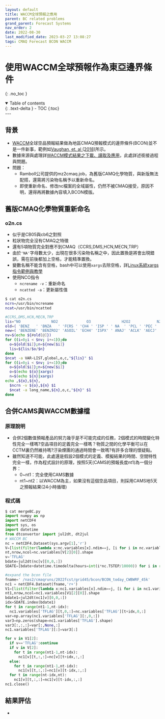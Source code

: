 ```yaml
---
layout: default
title: WACCM全球預報之應用
parent: BC related problems
grand_parent: Forecast Systems
nav_order: 2
date: 2022-08-30
last_modified_date: 2023-03-27 13:08:27
tags: CMAQ Forecast BCON WACCM 
---
```


# 使用WACCM全球預報作為東亞邊界條件

{: .no_toc }

<details open markdown="block">
  <summary>
    Table of contents
  </summary>
  {: .text-delta }
- TOC
{:toc}
</details>
---

## 背景

- [WACCM][WACCM]全球空品預報結果做為地區CMAQ預報模式的邊界條件(BCON)並不是一件新事，範例如[Vaughan, et. al (2018)][1]所示。
- 數據來源與處理詳[WACCM模式結果之下載、讀取及應用][w1]，此處詳述銜接過程與問題。
- 問題：
  - Ramboll公司提供的mz2cmaq.job，為舊版CAMQ化學物質，與新版無法配搭，還需將污染物名稱予以重新命名。
  - 即使重新命名、修改nc檔案的全域屬性，仍然不被CMAQ接受，原因不明，還得再將數據內容填入BCON模版。

## 舊版CMAQ化學物質重新命名

### o2n.cs

- 似乎是CB05與cb6之對照
- 粒狀物完全沒有CMAQ之特徵
- 還有5項物質完全對應不到CMAQ（CCRS,DMS,HCN,MECN,TRP）
- 由於`'NA'`字母數太少，出現在很多污染物名稱之中，因此置換是將會出現錯誤，需在前後都加上空格，才能精準置換。
- 變數名稱不能含有空格，bash中可以使用`xargs`去除空格，詳[Linux系統xargs指令範例與教學](https://blog.gtwang.org/linux/xargs-command-examples-in-linux-unix/)
- 使用NCO指令
  - `ncrename -v`：重新命名
  - `ncatted -a`：更新屬性值

```bash
$ cat o2n.cs
ncrn=/usr/bin/ncrename
ncat=/usr/bin/ncatted

#CCRS,DMS,HCN,MECN,TRP
lis="NO              NO2             O3              H2O2            N2O5            HNO3            PNA             PAN             OPAN            CO              PAR             OLE             IOLE            FORM            ALD2            MGLY            ETHA            ETH             ETHY            PRPA            ACET            ETOH            MEOH            MEPX            FACD            AACD            KET             ISOP            ISPD            TERP            TOL             XYL             BENZ            CRES            SO2             NH3             MECN            HCN             TOLA            XYLA            BNZA            ISP             TRP             CH4             DMS             GLY             PSO4            PNH4            SOA3            SOA4            POA             PEC             FCRS            CCRS            NA              PCL             NUMATKN         NUMACC          NUMCOR          SRFATKN         SRFACC          SRFCOR          "
old=( 'BENZ   ' 'BNZA   ' 'FCRS ' 'CH4 ' 'ISP ' ' NA  ' 'PCL ' 'PEC ' 'PNH4 ' 'POA  ' 'PSO4 ' 'SOA3 ' 'SOA4 ' 'TOLA  ' 'XYL  ' 'XYLA  ')
new=( 'BENZENE' 'BENZRO2' 'ASOIL' 'ECH4' 'ISPX' ' ANAJ' 'ACLK' 'AECJ' 'ANH4J' 'APOCJ' 'ASO4J' 'AMT3J' 'AMT4J' 'TOLRO2' 'XYLMN' 'XYLRO2')
nv=$(echo ${#old[@]})
for ((i=0;i < $nv; i+=1));do
  o=${old[$i]};n=${new[$i]}
  lis=${lis/$o/$n}
done
$ncat -a VAR-LIST,global,o,c,"${lis}" $1
for ((i=0;i < $nv; i+=1));do
  o=${old[$i]};n=${new[$i]}
  o=$(echo ${o}|xargs)
  n=$(echo ${n}|xargs)
echo ,${o},${n},
  $ncrn -v ${o},${n} $1
  $ncat -a long_name,${n},o,c,"${n}" $1
done
```

## 合併CAMS與WACCM數據檔

### 原理說明

- 合併2個數值預報產品的努力幾乎是不可能完成的任務，2個模式的時間變化特性完全一樣嗎?空品項目的定義完全一樣嗎？物質之間的化學平衡可以在CCTM裏仍然維持嗎?汙染煙團的通過時間會一致嗎?有許多合理的懷疑點。
- 雖然知道不可能，此處還是假設2個模式的定義、模擬結果的時間、空間特性完全一樣，作為程式設計的原理，按照5天(CAMS的預報長度nt1)為一個分界：
  - 0~nt1：完全使用CAMS數據
  - nt1~nt2：以WACCM為主，如果沒有這個空品項目，則採用CAMS地5天之預報結果(24小時循環)

### 程式碼

```python
$ cat mergeBC.py 
import numpy as np
import netCDF4
import sys, os
import datetime
from dtconvertor import jul2dt, dt2jul
# WACCM BC
nc = netCDF4.Dataset(sys.argv[1],'r')
V=[list(filter(lambda x:nc.variables[x].ndim==j, [i for i in nc.variables])) for j in [1,2,3,4]]
nt,nrow,ncol=nc.variables[V[2][0]].shape
v='TFLAG'
bdate=jul2dt(nc[v][0,0,:])
SDATE=[bdate+datetime.timedelta(hours=int(i*nc.TSTEP/10000)) for i in range(nt)]

#expand the bcon file
fname=' /nas2/cmaqruns/2022fcst/grid45/bcon/BCON_today_CWBWRF_45k'
nc1 = netCDF4.Dataset(fname,'r+')
V1=[list(filter(lambda x:nc1.variables[x].ndim==j, [i for i in nc1.variables])) for j in [1,2,3,4]]
nt1,nrow,ncol=nc1.variables[V1[2][0]].shape
bdate1=jul2dt(nc1[v][0,0,:])
idx=SDATE.index(bdate1)
for t in range(nt1-1,nt-idx):
  nc1.variables['TFLAG'][t,0,:]=nc.variables['TFLAG'][t+idx,0,:]
var=np.array(nc1.variables['TFLAG'][:,0,:])
var3=np.zeros(shape=nc1.variables['TFLAG'].shape)
var3[:,:,:]=var[:,None,:]
nc1.variables['TFLAG'][:]=var3[:]

for v in V1[2]:
  if v=='TFLAG':continue
  if v in V[2]:
    for t in range(nt1-1,nt-idx):
      nc1[v][t,:,:]=nc[v][t+idx,:,:]
  else:
    for t in range(nt1-1,nt-idx):
      nc1[v][t,:,:]=nc1[v][t-idx,:,:]
  for t in range(nt-idx,nt):
    nc1[v][t,:,:]=nc1[v][t-idx,:,:]
nc1.close()
```

## 結果評估

- 

[w1]: <https://sinotec2.github.io/Focus-on-Air-Quality/AQana/GAQuality/3WACCM/> "FAQ->AQ Data Analysis->Global AQ Data Analysis->WACCM模式結果之下載、讀取及應用"
[WACCM]: <https://www2.acom.ucar.edu/gcm/waccm> "The Whole Atmosphere Community Climate Model (WACCM) is a comprehensive numerical model, spanning the range of altitude from the Earth's surface to the thermosphere"
[1]: <http://lar.wsu.edu/nw-airquest/docs/20181004_meeting/nwaq20181004_Vaughan_BCON_WACCM.pdf> "Joe Vaughan, Yunha Lee, Tom Jobson, Ahshid Etesamifard & Brian Lamb, 2018, A New BCON Processor for AIRPACT5, Northwest International Air Quality Environmental Science and Technology Consortium, NW AIRQUEST/REGIONAL MODELING CONSORTIUM MEETING, Thursday, October 4, 2018, Puget Sound Clean Air Agency, 1904 Third Avenue – Suite 105, Seattle, Washington"
